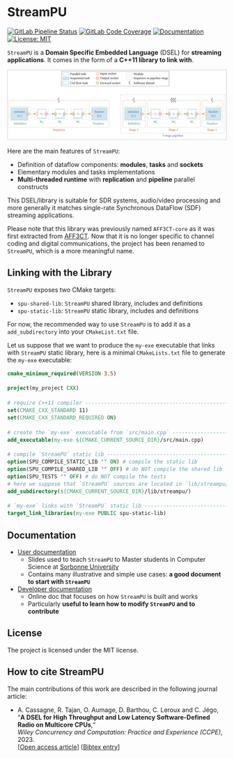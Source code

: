 # StreamPU

[![GitLab Pipeline Status](https://img.shields.io/gitlab/pipeline-status/aff3ct/streampu.svg?branch=develop)](https://gitlab.com/aff3ct/streampu/pipelines)
[![GitLab Code Coverage](https://img.shields.io/gitlab/pipeline-coverage/aff3ct/streampu?branch=develop)](https://aff3ct.gitlab.io/streampu/)
[![Documentation](https://img.shields.io/badge/doc-passing-green)](https://aff3ct.github.io/streampu/)
[![License: MIT](https://img.shields.io/github/license/aff3ct/streampu.svg)](./LICENSE)

`StreamPU` is a **Domain Specific Embedded Language** (DSEL) for **streaming 
applications**. It comes in the form of a **C++11 library to link with**.

![Sequence and pipeline](./docs/assets/sequence_to_pipeline.svg)

Here are the main features of `StreamPU`:
  - Definition of dataflow components: **modules**, **tasks** and **sockets**
  - Elementary modules and tasks implementations
  - **Multi-threaded runtime** with **replication** and **pipeline** parallel 
    constructs

This DSEL/library is suitable for SDR systems, audio/video processing and more 
generally it matches single-rate Synchronous DataFlow (SDF) streaming 
applications.

Please note that this library was previously named `AFF3CT-core` as it was first 
extracted from [AFF3CT](https://github.com/aff3ct/aff3ct). Now that it is no 
longer specific to channel coding and digital communications, the project has 
been renamed to `StreamPU`, which is a more meaningful name.

## Linking with the Library

`StreamPU` exposes two CMake targets:
- `spu-shared-lib`: `StreamPU` shared library, includes and definitions
- `spu-static-lib`: `StreamPU` static library, includes and definitions

For now, the recommended way to use `StreamPU` is to add it as a 
`add_subdirectory` into your `CMakeList.txt` file. 

Let us suppose that we want to produce the `my-exe` executable that links with 
`StreamPU` static library, here is a minimal `CMakeLists.txt` file to 
generate the `my-exe` executable:

```cmake
cmake_minimum_required(VERSION 3.5)

project(my_project CXX)

# require C++11 compiler ------------------------------------------------------
set(CMAKE_CXX_STANDARD 11)
set(CMAKE_CXX_STANDARD_REQUIRED ON)

# create the `my-exe` executable from `src/main.cpp` --------------------------
add_executable(my-exe ${CMAKE_CURRENT_SOURCE_DIR}/src/main.cpp)

# compile `StreamPU` static lib --------------------------------------------
option(SPU_COMPILE_STATIC_LIB "" ON) # compile the static lib
option(SPU_COMPILE_SHARED_LIB "" OFF) # do NOT compile the shared lib
option(SPU_TESTS "" OFF) # do NOT compile the tests
# here we suppose that `StreamPU` sources are located in `lib/streampu/`
add_subdirectory(${CMAKE_CURRENT_SOURCE_DIR}/lib/streampu/)

# `my-exe` links with `StreamPU` static lib --------------------------------
target_link_libraries(my-exe PUBLIC spu-static-lib)
```

## Documentation

- [User documentation](https://largo.lip6.fr/~cassagnea/docs/UFR/MU5IN160/CM/CM5_AFF3CT_for_Streaming_Apps.pdf)
  * Slides used to teach `StreamPU` to Master students in Computer Science at 
  [Sorbonne University](https://www.sorbonne-universite.fr/)
  * Contains many illustrative and simple use cases: **a good document to start 
    with `StreamPU`**
- [Developer documentation](https://aff3ct.github.io/streampu/)
  * Online doc that focuses on how `StreamPU` is built and works
  * Particularly **useful to learn how to modify `StreamPU` and to contribute**

## License

The project is licensed under the MIT license.

## How to cite StreamPU

The main contributions of this work are described in the following journal 
article:  
- A. Cassagne, R. Tajan, O. Aumage, D. Barthou, C. Leroux and C. Jégo,  
  “**A DSEL for High Throughput and Low Latency Software-Defined Radio on Multicore CPUs**,“  
  *Wiley Concurrency and Computation: Practice and Experience (CCPE)*, 2023.  
  [[Open access article](https://doi.org/10.1002/cpe.7820)] [[Bibtex entry](https://aff3ct.github.io/resources/bibtex/Cassagne2023%20-%20A%20DSEL%20for%20High%20Throughput%20and%20Low%20Latency%20Software-Defined%20Radio%20on%20Multicore%20CPUs.bib)]

